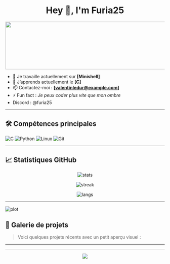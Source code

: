 <h1 align="center">Hey 👋, I'm Furia25</h1>

<p align="center">
   <img src="https://github.com/user-attachments/assets/dd07a020-899b-4810-b207-492ba37a39ab" style="width:1000px;height:150px"/>
</p>

- 🔭 Je travaille actuellement sur **[Minishell]**
- 🌱 J’apprends actuellement le **[C]**
- 📫 Contactez-moi : **[valentinledur@example.com]**
- ⚡ Fun fact : *Je peux coder plus vite que mon ombre*
- Discord : @furia25
---

## 🛠️ Compétences principales

![C](https://img.shields.io/badge/C-%2300599C.svg?style=flat&logo=c&logoColor=white)
![Python](https://img.shields.io/badge/Python-3670A0?style=flat&logo=python&logoColor=ffdd54)
![Linux](https://img.shields.io/badge/Linux-FCC624?style=flat&logo=linux&logoColor=black)
![Git](https://img.shields.io/badge/Git-F05032?style=flat&logo=git&logoColor=white)

---

## 📈 Statistiques GitHub

<p align="center">
  <img src="https://github-readme-stats.vercel.app/api?username=Furia25&show_icons=true&theme=radical" alt="stats" />
</p>

<p align="center">
  <img src="https://github-readme-streak-stats.herokuapp.com/?user=Furia25&theme=radical" alt="streak" />
</p>

<p align="center">
  <img src="https://github-readme-stats.vercel.app/api/top-langs/?username=Furia25&layout=compact&theme=radical" alt="langs" />
</p>

---
![plot](./title.svg)
## 📸 Galerie de projets

> Voici quelques projets récents avec un petit aperçu visuel :
---

</p>

---

<p align="center">
  <img src="https://readme-typing-svg.demolab.com/?lines=Bienvenue+sur+mon+GitHub!;Toujours+curieux,+toujours+en+train+d'apprendre...&center=true&height=50" />
</p>
